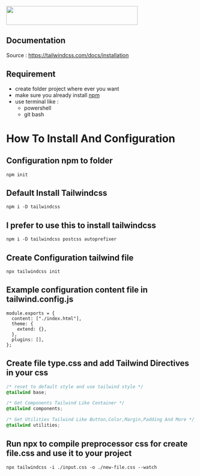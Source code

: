 <p>
<img src="https://raw.githubusercontent.com/tailwindlabs/tailwindcss/master/.github/logo-dark.svg" width="350px" height="50px">
</p>

## Documentation

Source : https://tailwindcss.com/docs/installation

## Requirement

- create folder project where ever you want
- make sure you already install [npm](https://www.npmjs.com/package/npm)
- use terminal like :
  - powershell
  - git bash

# How To Install And Configuration

## Configuration npm to folder

```
npm init
```

## Default Install Tailwindcss

```
npm i -D tailwindcss
```

## I prefer to use this to install tailwindcss

```
npm i -D tailwindcss postcss autoprefixer
```

## Create Configuration tailwind file

```
npx tailwindcss init
```

## Example configuration content file in tailwind.config.js

```JS
module.exports = {
  content: ["./index.html"],
  theme: {
    extend: {},
  },
  plugins: [],
};
```

## Create file type.css and add Tailwind Directives in your css

```css
/* reset to default style and use tailwind style */
@tailwind base;

/* Get Components Tailwind Like Container */
@tailwind components;

/* Get Utilities Tailwind Like Button,Color,Margin,Padding And More */
@tailwind utilities;
```

## Run npx to compile preprocessor css for create file.css and use it to your project

```
npx tailwindcss -i ./input.css -o ./new-file.css --watch
```
